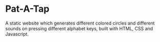 # Pat-A-Tap

A static website which generates different colored circles and different sounds on pressing different alphabet keys, built with HTML, CSS and Javascript.
